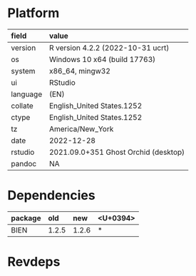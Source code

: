# Platform

|field    |value                                |
|:--------|:------------------------------------|
|version  |R version 4.2.2 (2022-10-31 ucrt)    |
|os       |Windows 10 x64 (build 17763)         |
|system   |x86_64, mingw32                      |
|ui       |RStudio                              |
|language |(EN)                                 |
|collate  |English_United States.1252           |
|ctype    |English_United States.1252           |
|tz       |America/New_York                     |
|date     |2022-12-28                           |
|rstudio  |2021.09.0+351 Ghost Orchid (desktop) |
|pandoc   |NA                                   |

# Dependencies

|package |old   |new   |<U+0394>  |
|:-------|:-----|:-----|:--|
|BIEN    |1.2.5 |1.2.6 |*  |

# Revdeps

